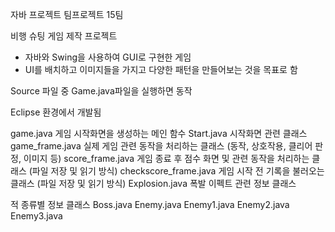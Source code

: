 자바 프로젝트 팀프로젝트 15팀

비행 슈팅 게임 제작 프로젝트
- 자바와 Swing을 사용하여 GUI로 구현한 게임
- UI를 배치하고 이미지들을 가지고 다양한 패턴을 만들어보는 것을 목표로 함




Source 파일 중 Game.java파일을 실행하면 동작

Eclipse 환경에서 개발됨 

game.java  게임 시작화면을 생성하는 메인 함수
Start.java  시작화면 관련 클래스
game_frame.java  실제 게임 관련 동작을 처리하는 클래스 (동작, 상호작용, 클리어 판정, 이미지 등)
score_frame.java  게임 종료 후 점수 화면 및 관련 동작을 처리하는 클래스 (파일 저장 및 읽기 방식)
checkscore_frame.java  게임 시작 전 기록을 불러오는 클래스 (파일 저장 및 읽기 방식)
Explosion.java  폭발 이펙트 관련 정보 클래스

적 종류별 정보 클래스
Boss.java
Enemy.java
Enemy1.java
Enemy2.java
Enemy3.java
